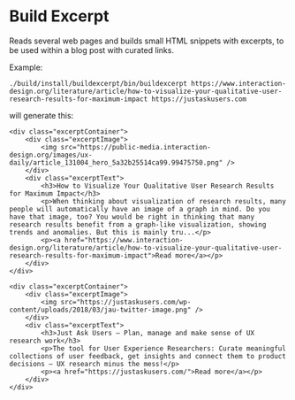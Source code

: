 # Build Excerpt

Reads several web pages and builds small HTML snippets with excerpts, to be used within a blog post with curated links.

Example:

    ./build/install/buildexcerpt/bin/buildexcerpt https://www.interaction-design.org/literature/article/how-to-visualize-your-qualitative-user-research-results-for-maximum-impact https://justaskusers.com

will generate this:

    <div class="excerptContainer">
        <div class="excerptImage">
            <img src="https://public-media.interaction-design.org/images/ux-daily/article_131004_hero_5a32b25514ca99.99475750.png" />
        </div>
        <div class="excerptText">
            <h3>How to Visualize Your Qualitative User Research Results for Maximum Impact</h3>
            <p>When thinking about visualization of research results, many people will automatically have an image of a graph in mind. Do you have that image, too? You would be right in thinking that many research results benefit from a graph-like visualization, showing trends and anomalies. But this is mainly tru...</p>
            <p><a href="https://www.interaction-design.org/literature/article/how-to-visualize-your-qualitative-user-research-results-for-maximum-impact">Read more</a></p>
        </div>
    </div>

    <div class="excerptContainer">
        <div class="excerptImage">
            <img src="https://justaskusers.com/wp-content/uploads/2018/03/jau-twitter-image.png" />
        </div>
        <div class="excerptText">
            <h3>Just Ask Users – Plan, manage and make sense of UX research work</h3>
            <p>The tool for User Experience Researchers: Curate meaningful collections of user feedback, get insights and connect them to product decisions – UX research minus the mess!</p>
            <p><a href="https://justaskusers.com/">Read more</a></p>
        </div>
    </div>
